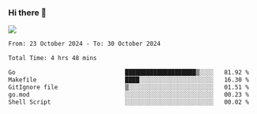 ### Hi there 👋️

![](https://komarev.com/ghpvc/?username=Loner1024)

<!--START_SECTION:waka-->

```txt
From: 23 October 2024 - To: 30 October 2024

Total Time: 4 hrs 48 mins

Go                               ████████████████████▒░░░░   81.92 %
Makefile                         ████░░░░░░░░░░░░░░░░░░░░░   16.30 %
GitIgnore file                   ▒░░░░░░░░░░░░░░░░░░░░░░░░   01.51 %
go.mod                           ░░░░░░░░░░░░░░░░░░░░░░░░░   00.23 %
Shell Script                     ░░░░░░░░░░░░░░░░░░░░░░░░░   00.02 %
```

<!--END_SECTION:waka-->



